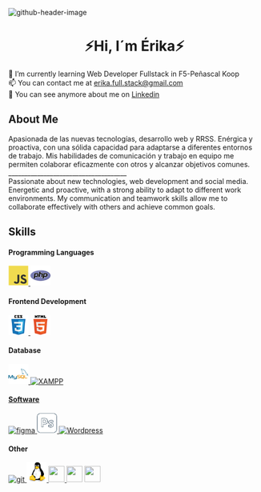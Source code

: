 ![github-header-image](https://github.com/user-attachments/assets/ea2741e4-c979-4471-91ee-f8060820ad77)
<h1 align="center">⚡Hi, I´m Érika⚡ </h1>

📝 I’m currently learning Web Developer Fullstack in F5-Peñascal Koop
<br/>
📫 You can contact me at erika.full.stack@gmail.com
<br>
🚀 You can see anymore about me on <a href="https://www.linkedin.com/in/erika-nu%C3%B1ez-morales/">Linkedin</a>

<h2>About Me</h2>
Apasionada de las nuevas tecnologías, desarrollo web y RRSS. Enérgica y proactiva, con una sólida capacidad para adaptarse a diferentes entornos de trabajo. Mis habilidades de comunicación y trabajo en equipo me permiten colaborar eficazmente con otros y alcanzar objetivos comunes.
<br>_____________________________________
<br>Passionate about new technologies, web development and social media. Energetic and proactive, with a strong ability to adapt to different work environments. My communication and teamwork skills allow me to collaborate effectively with others and achieve common goals.

<h2>Skills</h2>
<h4>Programming Languages</h4>  
<a href="https://developer.mozilla.org/en-US/docs/Web/JavaScript" target="_blank" rel="noreferrer"> <img src="https://raw.githubusercontent.com/devicons/devicon/master/icons/javascript/javascript-original.svg" alt="javascript" width="40" height="40"/> </a>
<a href="https://www.php.net" target="_blank" rel="noreferrer"> <img src="https://raw.githubusercontent.com/devicons/devicon/master/icons/php/php-original.svg" alt="php" width="40" height="40"/> </a> </p>

<h4>Frontend Development</h4>
  <a href="https://www.w3schools.com/css/" target="_blank" rel="noreferrer"> <img src="https://raw.githubusercontent.com/devicons/devicon/master/icons/css3/css3-original-wordmark.svg" alt="css3" width="40" height="40"/>
  <a href="https://www.w3.org/html/" target="_blank" rel="noreferrer"> <img src="https://raw.githubusercontent.com/devicons/devicon/master/icons/html5/html5-original-wordmark.svg" alt="html5" width="40" height="40"/> </a>

<h4>Database</h4>
  <a href="https://www.mysql.com/" target="_blank" rel="noreferrer"> <img src="https://raw.githubusercontent.com/devicons/devicon/master/icons/mysql/mysql-original-wordmark.svg" alt="mysql" width="40" height="40"/> </a><a href="https://www.mysql.com/" target="_blank" rel="noreferrer"></a> <a href="https://www.apachefriends.org/" target="_blank" rel="noreferrer"> <img src="https://camo.githubusercontent.com/e50bcd01e530c679c4849d8bb0847a81e9ff733955d2897045454497981fabb8/68747470733a2f2f70726f66696c696e61746f722e7269736861762e6465762f736b696c6c732d6173736574732f78616d70702e706e67" alt="XAMPP" height="35" data-canonical-src="https://profilinator.rishav.dev/skills-assets/xampp.png" style="max-width: 100%;">

<h4>Software</h4>
  </a> <a href="https://www.figma.com/" target="_blank" rel="noreferrer"> <img src="https://www.vectorlogo.zone/logos/figma/figma-icon.svg" alt="figma" width="40" height="40"/> </a> 
  <a href="https://www.photoshop.com/en" target="_blank" rel="noreferrer"> <img src="https://raw.githubusercontent.com/devicons/devicon/master/icons/photoshop/photoshop-line.svg" alt="photoshop" width="40" height="40"/> </a>  <a href="https://wordpress.com/" target="_blank" rel="noreferrer"> <a href="https://www.wordpress.com/" target="_blank" rel="noreferrer"> <img src="https://raw.githubusercontent.com/danielcranney/readme-generator/main/public/icons/skills/wordpress-colored.svg" width="36" height="36" alt="Wordpress" style="max-width: 100%"></a>

<h4>Other</h4>
  <a href="https://git-scm.com/" target="_blank" rel="noreferrer"> <img src="https://www.vectorlogo.zone/logos/git-scm/git-scm-icon.svg" alt="git" width="40" height="40"/> </a> 
  <a href="https://www.linux.org/" target="_blank" rel="noreferrer"> <img src="https://raw.githubusercontent.com/devicons/devicon/master/icons/linux/linux-original.svg" alt="linux" width="40" height="40"/> </a>  <a href="https://discord.com/" target="_blank" rel="noreferrer"> <img src="https://raw.githubusercontent.com/danielcranney/readme-generator/main/public/icons/socials/discord.svg" width="32" height="32" style="visibility:visible;max-width:100%;"> <a href="https://instagram.com/" target="_blank" rel="noreferrer"> <img src="https://raw.githubusercontent.com/danielcranney/readme-generator/main/public/icons/socials/instagram.svg" width="32" height="32" style="visibility:visible;max-width:100%;"></a> <a href="https://linkedin.com/" target="_blank" rel="noreferrer"> <img src="https://raw.githubusercontent.com/danielcranney/readme-generator/main/public/icons/socials/linkedin.svg" width="32" height="32" style="visibility:visible;max-width:100%;"> </a>


<!---
Erika-Fullstack/Erika-Fullstack is a ✨ special ✨ repository because its `README.md` (this file) appears on your GitHub profile.
You can click the Preview link to take a look at your changes.
--->
